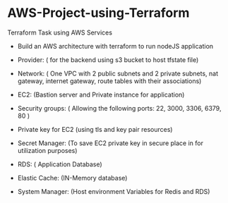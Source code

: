 # AWS-Project-using-Terraform

 Terraform Task using AWS Services


* Build an AWS architecture with terraform to run nodeJS application

* Provider: ( for the backend using s3 bucket to host tfstate file)

* Network: ( One VPC with 2 public subnets and 2 private subnets, nat gateway, internet gateway, route tables with their associations)

* EC2: (Bastion server and Private instance for application)

* Security groups: ( Allowing the following ports: 22, 3000, 3306, 6379, 80 )

* Private key for EC2 (using tls and key pair resources)

* Secret Manager: (To save EC2 private key in secure place in for utilization purposes)

* RDS: ( Application Database)

* Elastic Cache: (IN-Memory database)

* System Manager: (Host environment Variables for Redis and RDS)

